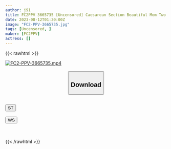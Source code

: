 ```yaml
---
author: j91
title: FC2PPV 3665735 [Uncensored] Caesarean Section Beautiful Mom Two Months After Giving Birth. Deceived By Her Colleague’s Pervert And Betrayed Her Husband And ** Continuous Cum With A Big Meat Stick! Conceive A Second C***d Happily With Someone Else’s Sperm
date: 2023-08-12T01:30:00Z
image: "FC2-PPV-3665735.jpg"
tags: [Uncensored, ]
maker: [FC2PPV]
actress: []
---
```



{{< rawhtml >}}

<div class="video" data-videoid="oMMx3KV7JGcJ1M0">
    <a href="javascript:;">
        <img src="https://my.j91.asia/posts/FC2-PPV-3665735/FC2-PPV-3665735.jpg" width="WIDTH" height="HEIGHT" alt="FC2-PPV-3665735.mp4" loading="lazy">
    </a>
</div>

<script type="text/javascript" src="https://j91.asia/asset/on-demand-st.js"></script>

<br>
  <link rel="stylesheet" href="https://j91.asia/asset/bs5.css">
  
  <center>
  <button class="btn btn-primary" type="button" data-bs-toggle="collapse" data-bs-target=".multi-collapse" aria-expanded="false" aria-controls="multiCollapseExample1 multiCollapseExample2"><h2>Download</h2></button></center>
</p>
<div class="row">
  <div class="col">
    <div class="collapse multi-collapse" id="multiCollapseExample1">
      <div class="card card-body">
	      	      <br>
<div class="buttons">  
<a href="https://streamtape.to/v/oMMx3KV7JGcJ1M0"><button class="btn-hover color-3"><i class="fa fa-download"></i> ST</button></a></div>
    </div>
  </div>
</div>
  <div class="col">
    <div class="collapse multi-collapse" id="multiCollapseExample2">
      <div class="card card-body">
	      <br>
<div class="buttons">
    <a href="https://wolfstream.tv/6jf5s57mkl5t"><button class="btn-hover color-9"><i class="fa fa-download"></i> WS</button></a></div>
<br><br>
      </div>
    </div>
  </div>
</div>

{{< /rawhtml >}}